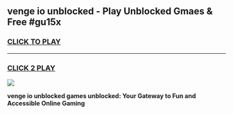 
## venge io unblocked - Play Unblocked Gmaes & Free #gu15x
<h3>
<a href="https://news.freeplayer.one?title=venge_io_unblocked&ref=03M">CLICK TO PLAY</a></h3>
<hr>

<h3>
<a href="https://news.freeplayer.one?title=venge_io_unblocked&ref=03M">CLICK 2 PLAY</a>
  
</h3>

<a href="https://news.freeplayer.one?title=venge_io_unblocked&ref=03M"><img src="https://clearcache.store/games.png"></a>


**venge io unblocked games unblocked: Your Gateway to Fun and Accessible Online Gaming**
